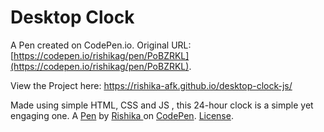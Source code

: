 # Desktop Clock

A Pen created on CodePen.io. Original URL: [https://codepen.io/rishikag/pen/PoBZRKL](https://codepen.io/rishikag/pen/PoBZRKL).

View the Project here: https://rishika-afk.github.io/desktop-clock-js/

Made using simple HTML, CSS and JS , this 24-hour clock is a simple yet engaging one.
A [Pen](https://codepen.io/rishikag/pen/PoBZRKL) by [Rishika ](https://codepen.io/rishikag) on [CodePen](https://codepen.io).
[License](https://codepen.io/license/pen/PoBZRKL).
